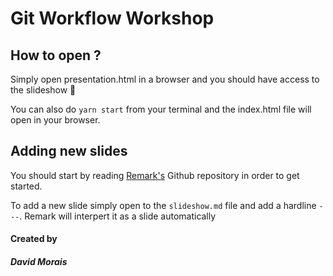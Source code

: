 # Git Workflow Workshop
## How to open ?

Simply open presentation.html in a browser and you should have access to the slideshow 🙂

You can also do `yarn start` from your terminal and the index.html file will open in your browser.
## Adding new slides

You should start by reading [Remark's](https://github.com/gnab/remark/) Github repository in order to get started.

To add a new slide simply open to the `slideshow.md` file and add a hardline `---`. Remark will interpert it as a slide automatically
#### Created by
##### David Morais
